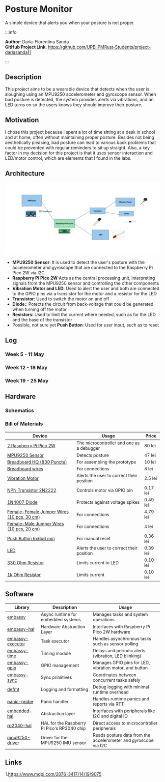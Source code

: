 # Posture Monitor 

A simple device that alerts you when your posture is not proper.

:::info 

**Author**: Daria-Florentina Sanda \
**GitHub Project Link**: https://github.com/UPB-PMRust-Students/project-dariasanda11

:::

## Description

This project aims to be a wearable device that detects when the user is sloughing using an MPU9250 accelerometer and gyroscope sensor. When bad posture is detected, the system provides alerts via vibrations, and an LED turns on so the users knows they should improve their posture.

## Motivation

I chose this project because I spent a lot of time sitting at a desk in school and at home, often without maintaining proper posture. Besides not being aesthetically pleasing, bad posture can lead to various back problems that could be prevented with regular reminders to sit up straight. Also, a key factor in my decision for this project is that it uses sensor interaction and LED/motor control, which are elements that I found in the labs.

## Architecture 
![Architecture](./imagine.webp)

- **MPU9250 Sensor**: It is used to detect the user's posture with the accelerometer and gyroscope that are connected to the Raspberry Pi Pico 2W via I2C
- **Raspberry Pi Pico 2W**:Acts as the central processing unit, interpreting signals from the MPU9250 sensor and controlling the other components
- **Vibration Motor and LED**: Used to alert the user and both are connected to the GPIO pins via a transistor for the motor and a resistor for the LED
- **Transistor**: Used to switch the motor on and off
- **Diode:**: Potects the circuit from back-voltage that could be generated when turning off the motor 
- **Resistors**: Used to limit the current where needed, such as for the LED and the base of the transistor
- Possible, not sure yet **Push Button**: Used for user input, such as to reset

## Log

### Week 5 - 11 May

### Week 12 - 18 May

### Week 19 - 25 May

## Hardware

### Schematics

### Bill of Materials
| Device | Usage | Price |
|--------|--------|-------|
| [2 Raspberry Pi Pico 2W](https://www.optimusdigital.ro/en/raspberry-pi-boards/13327-raspberry-pi-pico-2-w.html?srsltid=AfmBOoo4ziaX-vt_Q7PPrsLO06qiB90jc1E1yFdPfyxK6KjzQnSmybb1)| The microcontroller and one as a debugger| 80 lei|
| [MPU9250 Sensor ](https://www.optimusdigital.ro/ro/senzori-senzori-inertiali/865-modul-senzor-cu-9-axe-mpu9250.html?search_query=mpu9250&results=4)|  Detects posture | 47 lei
| [Breadboard HQ (830 Puncte)](https://www.bitmi.ro/breadboard-830-puncte-mb-102-10500.html?gad_source=1) | For assembling the prototype | 10 lei |
| [Breadboard wires](https://www.optimusdigital.ro/ro/fire-fire-mufate/12-set-de-cabluri-pentru-breadboard.html?gad_source=1&gbraid=0AAAAADv-p3DST91rElLA-XfsBRapIVDc8&gclid=Cj0KCQjw_dbABhC5ARIsAAh2Z-Q7wY5Dc3VlQMjPhqYZK-lz7i3YLGv_VIJlManglzcHRsDeNspufeIaAt3iEALw_wcB) | For connections | 8 lei
| [Vibration Motor](https://www.optimusdigital.ro/en/vibration-motors/693-motor-cu-vibratii-a1027.html?search_query=vibration+motor&results=36) | Alerts the user to correct their position| 2.5 lei |
| [NPN Transistor 2N2222](https://www.optimusdigital.ro/ro/componente-electronice-tranzistoare/935-tranzistor-s9013-npn-50-pcs-set.html?search_query=Tranzistor+NPN+2n2222+TO-92&results=9) | Controls motor via GPIO pin | 0.17 lei |
| [1N4007 Diode](https://www.optimusdigital.ro/ro/componente-electronice-diode/7457-dioda-1n4007.html?search_query=Dioda+1N4007&results=4) | Protects against voltage spikes | 0.49 lei |
| [Female-Female Jumper Wires (10 pcs, 30 cm)](https://www.optimusdigital.ro/ro/fire-fire-mufate/883-set-fire-mama-mama-10p-30-cm.html?search_query=Fire+Colorate+Mama-Mama+%2810p%2C+30+cm%29&results=11) | For connections | 4.79 lei |
| [Female-Male Jumper Wires (10 pcs, 20 cm)](https://www.optimusdigital.ro/ro/fire-fire-mufate/214-fire-colorate-mama-mama-10p.html?search_query=Fire+Colorate+Mama-Tata+%2810p%29+20+cm&results=6) | For connections | 4 lei |
| [Push Button 6x6x6 mm](https://www.optimusdigital.ro/ro/butoane-i-comutatoare/1119-buton-6x6x6.html?search_query=Buton+6x6x6&results=1) | For manual reset | 0.36 lei |
| [LED ](https://www.optimusdigital.ro/ro/optoelectronice-led-uri/696-led-rou-de-3-mm-cu-lentile-difuze.html?search_query=led+&results=779) | Alerts the user to correct their position | 0.39 lei |
| [330 Ohm Resistor](https://www.optimusdigital.ro/ro/componente-electronice-rezistoare/859-rezistor-025w-330.html) | Limits current to LED | 0.10 lei |
| [1k Ohm Resistor](https://www.optimusdigital.ro/ro/componente-electronice-rezistoare/859-rezistor-025w-1k.html) | Limits current | 0.10 lei |
## Software

| Library | Description | Usage |
|---------|-------------|-------|
| [embassy](https://docs.rs/embassy/latest/embassy/) | Async runtime for embedded systems | Manages tasks and system operations |
| [embassy-hal](https://docs.rs/embassy-hal/latest/embassy_hal/) | Hardware Abstraction Layer | Interfaces with Raspberry Pi Pico 2W hardware |
| [embassy-executor](https://docs.rs/embassy-executor/latest/embassy_executor/) | Task executor | Handles asynchronous tasks such as sensor polling |
| [embassy-time](https://docs.rs/embassy-time/latest/embassy_time/) | Timing module | Delays and periodic alerts (vibration, LED blinking) |
| [embassy-gpio](https://docs.rs/embassy-gpio/latest/embassy_gpio/) | GPIO management | Manages GPIO pins for LED, vibration motor, and button |
| [embassy-sync](https://docs.rs/embassy-sync/latest/embassy_sync/) | Sync primitives | Coordinates between concurrent tasks safely |
| [defmt](https://docs.rs/defmt/latest/defmt/) | Logging and formatting | Debug logging with minimal runtime overhead |
| [panic-probe](https://docs.rs/panic-probe/latest/panic_probe/) | Panic handler | Handles runtime panics and reports via RTT |
| [embedded-hal](https://docs.rs/embedded-hal/latest/embedded_hal/) | Abstraction layer | Interfaces with peripherals like I2C and digital IO |
| [rp2040-hal](https://docs.rs/rp2040-hal/latest/rp2040_hal/) | HAL for the Raspberry Pi Pico's RP2040 chip | Direct access to microcontroller peripherals |
| [mpu9250-driver](https://crates.io/crates/mpu9250) | Driver for the MPU9250 IMU sensor | Reads posture data from the accelerometer and gyroscope via I2C |

## Links
1.https://www.mdpi.com/2076-3417/14/19/9075